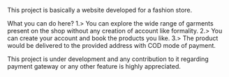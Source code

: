 This project is basically a website developed for a fashion store.

What you can do here?
1.> You can explore the wide range of garments present on the shop without any creation of account like formality.
2.> You can create your account and book the products you like.
3.> The product would be delivered to the provided address with COD mode of payment.

This project is under development and any contribution to it regarding payment gateway or any other feature is highly appreciated.
